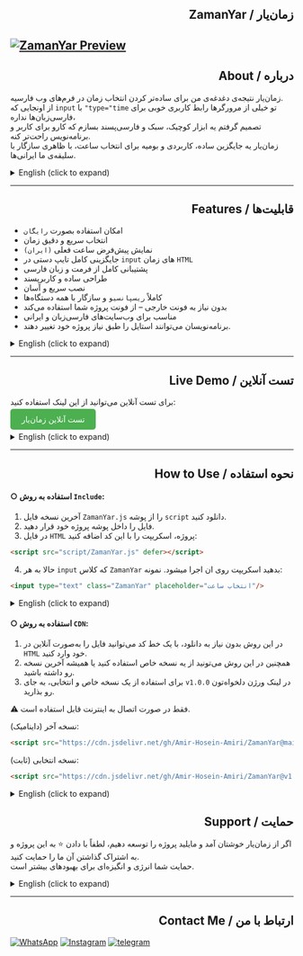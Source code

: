 
<h2 dir="rtl"> زمان‌یار / ZamanYar</h2>


[![ZamanYar Preview](https://amir8218.ir/GitHub/ZamanYar/Screenshot/ZamanYar.png)](https://amir8218.ir/GitHub/ZamanYar/Project/)
---

<h2 dir="rtl">  درباره / About </h2>


زمان‌یار نتیجه‌ی دغدغه‌ی من برای ساده‌تر کردن انتخاب زمان در فرم‌های وب فارسیه. <br>
از اونجایی که `input` با `"type="time` تو خیلی از مرورگرها رابط کاربری خوبی برای فارسی‌زبان‌ها نداره، <br>
تصمیم گرفتم یه ابزار کوچیک، سبک و فارسی‌پسند بسازم که کارو برای کاربر و برنامه‌نویس راحت‌تر کنه. <br>
زمان‌یار یه جایگزین ساده، کاربردی و بومیه برای انتخاب ساعت، با ظاهری سازگار با سلیقه‌ی ما ایرانی‌ها. <br>
 

<details>
<summary>English (click to expand)</summary> <br>

ZamanYar was created from my personal goal to make time selection easier in Persian web forms. <br>
Since the default `input` `type="time"` doesn't offer a good user interface in many browsers for Persian users, <br>
I decided to build a small, lightweight, and Persian-friendly tool to simplify the process for both users and developers. <br>
ZamanYar is a simple, practical, and local alternative for picking time, designed to match the aesthetics and preferences of Iranian users. <br>



</details>

---
<h2 dir="rtl"> قابلیت‌ها / Features </h2>

- امکان استفاده بصورت `رایگان`
- انتخاب سریع و دقیق زمان
- نمایش پیش‌فرض ساعت فعلی `(ایران)`
- جایگزینی کامل تایپ دستی در `input`‌ های زمان `HTML`
- پشتیبانی کامل از فرمت و زبان فارسی
- طراحی ساده و کاربرپسند
- نصب سریع و آسان
- کاملاً `ریسپانسیو` و سازگار با همه دستگاه‌ها
- بدون نیاز به فونت خارجی – از فونت پروژه شما استفاده می‌کند
- مناسب برای وب‌سایت‌های فارسی‌زبان و ایرانی
- برنامه‌نویسان می‌توانند استایل را طبق نیاز پروژه خود تغییر دهند.

 

<details>
<summary>English (click to expand)</summary> <br>
 
- `Free` to use
- Fast and accurate time selection
- Default display of the current time `(Iran)`
- Fully replaces manual typing in `HTML` time `inputs`
- Full support for Persian language and formats
- Simple and user-friendly design
- Quick and easy installation
- Fully `responsive` and compatible with all devices
- No need for external fonts – uses your project’s font
- Ideal for Persian and Iranian websites
- Developers can customize the style to fit their project needs



</details>

---
<h2 dir="rtl"> تست آنلاین / Live Demo </h2>

برای تست آنلاین می‌توانید از این لینک استفاده کنید: 

<a href="https://amir8218.ir/GitHub/ZamanYar/Project/" target="_blank" style="background-color:#4CAF50;color:white;padding:10px 20px;text-decoration:none;border-radius:5px;">تست آنلاین زمان‌یار</a>

<details>
<summary>English (click to expand)</summary> <br>

You can try the live demo here:  

<a href="https://amir8218.ir/GitHub/ZamanYar/Project/" target="_blank" style="background-color:#4CAF50;color:white;padding:10px 20px;text-decoration:none;border-radius:5px;">Test ZamanYar Online</a>


</details>

---

<h2 dir="rtl"> نحوه استفاده / How to Use </h2>


#### ○ استفاده به روش `Include`:

1. آخرین نسخه فایل `ZamanYar.js` را از پوشه `script` دانلود کنید.  
2. فایل را داخل پوشه پروژه خود قرار دهید.  
3. در فایل `HTML` پروژه، اسکریپت را با این کد اضافه کنید:
```html
<script src="script/ZamanYar.js" defer></script>
```
4. حالا به هر `input` که کلاس `ZamanYar` بدهید اسکریپت روی ان اجرا میشود. نمونه:
```html
<input type="text" class="ZamanYar" placeholder="انتخاب ساعت"/>
```

<details>
<summary>English (click to expand)</summary> <br>
 
### ○ Using via Include:
 
1. Download the latest version of the `ZamanYar.js` file from the `ZamanYar.js` folder.  
2. Place the file inside your project folder.  
3. Add the script to your project's `HTML` file with this code:
```html
<script src="script/ZamanYar.js" defer></script>
```
4. Now, add the class `ZamanYar` to any `input` element where you want the script to apply. Example:
```html
<input type="text" class="ZamanYar" placeholder="Select Time" readonly/>
```

</details>

#### ○ استفاده به روش `CDN`: <br>

1. در این روش بدون نیاز به دانلود، با یک خط کد می‌توانید فایل را به‌صورت آنلاین در `HTML` خود وارد کنید. <br>
2. همچنین در این روش می‌تونید از یه نسخه خاص استفاده کنید یا همیشه آخرین نسخه رو داشته باشید. <br>
3. برای استفاده از یک نسخه خاص و انتخابی، به جای `v1.0.0` در لینک ورژن دلخواه‌تون رو بذارید. <br>

⚠️ فقط در صورت اتصال به اینترنت قابل استفاده است.



نسخه آخر (داینامیک):
```html
<script src="https://cdn.jsdelivr.net/gh/Amir-Hosein-Amiri/ZamanYar@main/script/ZamanYar.js"></script>
```
نسخه انتخابی (ثابت):
```html
<script src="https://cdn.jsdelivr.net/gh/Amir-Hosein-Amiri/ZamanYar@v1.0.0/script/ZamanYar.js"></script>
```

<details>
<summary>English (click to expand)</summary> <br>

### ○ Using via CDN: <br>

1. With this method, you can include the file online in your `HTML` with a single line of code, no download needed. <br>
2. You can either use a specific version or always have the latest version. <br>
3. To use a specific version, replace `v1.0.0` in the link with your desired version. <br>

⚠️ Only works when connected to the internet.

Latest version (dynamic):

```html
<script src="https://cdn.jsdelivr.net/gh/Amir-Hosein-Amiri/ZamanYar@main/script/ZamanYar.js"></script>
```

Specific version (static):

```html
<script src="https://cdn.jsdelivr.net/gh/Amir-Hosein-Amiri/ZamanYar@v1.0.0/script/ZamanYar.js"></script>
```

</details>

<h2 dir="rtl"> حمایت / Support </h2>

اگر از زمان‌یار خوشتان آمد و مایلید پروژه را توسعه دهیم، لطفاً با دادن ⭐ به این پروژه و به اشتراک گذاشتن آن ما را حمایت کنید.  
حمایت شما انرژی و انگیزه‌ای برای بهبودهای بیشتر است.

<details>
<summary>English (click to expand)</summary> <br>

If you like ZamanYar and want to see it improved, please support us by starring ⭐ this repository and sharing it.  
Your support gives us energy and motivation for further improvements.

</details>

---

<h2 dir="rtl"> ارتباط با من / Contact Me </h2>

 <p dir="auto">
    <a href="https://wa.me/+989201342023" rel="nofollow"><img src="https://img.shields.io/badge/WhatsApp-url?style=for-the-badge&logo=WhatsApp&logoColor=%2325D366&color=%23082032" alt="WhatsApp" style="max-width: 100%;"></a>
    <a href="https://www.instagram.com/amir._.ea_" rel="nofollow"><img src="https://img.shields.io/badge/instagram-%23082032?style=for-the-badge&logo=instagram&logoColor=%23FD0AB6&color=%23082032" alt="Instagram" style="max-width: 100%;"></a>
    <a href="https://t.me/Ami_ea" rel="nofollow"><img src="https://img.shields.io/badge/telegram-url?style=for-the-badge&logo=telegram&logoColor=%232CA5E0&color=%23082032" alt="telegram" style="max-width: 100%;"></a>

